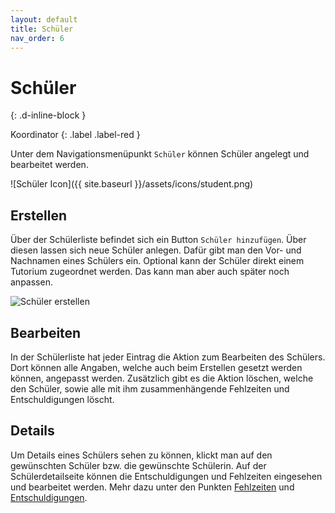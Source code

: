 ```yaml
---
layout: default
title: Schüler
nav_order: 6
---
```


# Schüler
{: .d-inline-block }

Koordinator
{: .label .label-red }

Unter dem Navigationsmenüpunkt `Schüler` können Schüler angelegt und bearbeitet werden.

![Schüler Icon]({{ site.baseurl }}/assets/icons/student.png)

## Erstellen

Über der Schülerliste befindet sich ein Button `Schüler hinzufügen`. Über diesen lassen sich neue Schüler anlegen.
Dafür gibt man den Vor- und Nachnamen eines Schülers ein. Optional kann der Schüler direkt einem Tutorium zugeordnet werden. Das kann man aber auch später noch anpassen.

<img src="{{ site.baseurl }}/assets/images/student_create.png" alt="Schüler erstellen" style="max-width: 20rem">

## Bearbeiten

In der Schülerliste hat jeder Eintrag die Aktion zum Bearbeiten des Schülers. Dort können alle Angaben, welche auch beim Erstellen gesetzt werden können, angepasst werden.
Zusätzlich gibt es die Aktion löschen, welche den Schüler, sowie alle mit ihm zusammenhängende Fehlzeiten und Entschuldigungen löscht.

## Details

Um Details eines Schülers sehen zu können, klickt man auf den gewünschten Schüler bzw. die gewünschte Schülerin.
Auf der Schülerdetailseite können die Entschuldigungen und Fehlzeiten eingesehen und bearbeitet werden. Mehr dazu unter den Punkten [Fehlzeiten](absences.html) und [Entschuldigungen](excuses.html).
